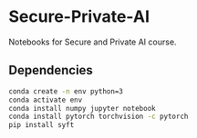 # Secure-Private-AI

Notebooks for Secure and Private AI course.

## Dependencies

```bash
conda create -n env python=3
conda activate env
conda install numpy jupyter notebook
conda install pytorch torchvision -c pytorch
pip install syft
```

